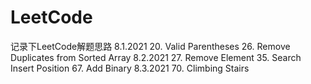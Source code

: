 # LeetCode
记录下LeetCode解题思路
8.1.2021 
20. Valid Parentheses
26. Remove Duplicates from Sorted Array 
8.2.2021
27. Remove Element
35. Search Insert Position
67. Add Binary
8.3.2021
70. Climbing Stairs